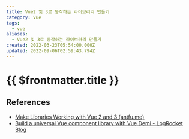 ```yaml
---
title: Vue2 및 3로 동작하는 라이브러리 만들기
category: Vue
tags:
  - vue
aliases:
  - Vue2 및 3로 동작하는 라이브러리 만들기
created: 2022-03-23T05:54:00.000Z
updated: 2022-09-06T02:59:43.794Z
---
```


# {{ $frontmatter.title }}

## References

- [Make Libraries Working with Vue 2 and 3 (antfu.me)](https://antfu.me/posts/make-libraries-working-with-vue-2-and-3)
- [Build a universal Vue component library with Vue Demi - LogRocket Blog](https://blog.logrocket.com/build-universal-vue-component-library-vue-demi/)
